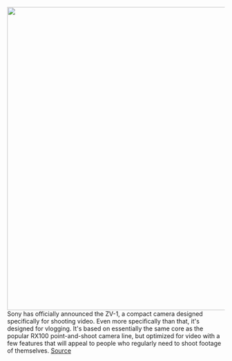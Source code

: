 <img src='https://cdn.vox-cdn.com/thumbor/yRbwzTc68kzp4SC7HNFLByozm3M=/0x0:1840x1190/1200x800/filters:focal(773x448:1067x742)/cdn.vox-cdn.com/uploads/chorus_image/image/66843132/dlc0ls9xwdum9u8efsck.5.jpg' width='700px' /><br/>
Sony has officially announced the ZV-1, a compact camera designed specifically for shooting video. Even more specifically than that, it's designed for vlogging. It's based on essentially the same core as the popular RX100 point-and-shoot camera line, but optimized for video with a few features that will appeal to people who regularly need to shoot footage of themselves.
<a href='https://www.theverge.com/2020/5/26/21270193/sony-zv-1-camera-vlogging-rx100'> Source <a/>